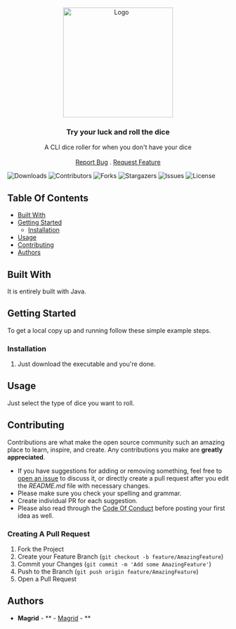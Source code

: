 <br/>
<p align="center">
  <img src="src/icon.ico" alt="Logo" width="250" height="250">
  <h3 align="center">Try your luck and roll the dice</h3>


  <p align="center">
    A CLI dice roller for when you don't have your dice
    <br/>
    <br/>
    <a href="https://github.com/Magrid0/DiceRoller/issues">Report Bug</a>
    .
    <a href="https://github.com/Magrid0/DiceRoller/issues">Request Feature</a>
  
</p>


![Downloads](https://img.shields.io/github/downloads/Magrid0/DiceRoller/total) ![Contributors](https://img.shields.io/github/contributors/Magrid0/DiceRoller?color=dark-green) ![Forks](https://img.shields.io/github/forks/Magrid0/DiceRoller?style=social) ![Stargazers](https://img.shields.io/github/stars/Magrid0/DiceRoller?style=social) ![Issues](https://img.shields.io/github/issues/Magrid0/DiceRoller) ![License](https://img.shields.io/github/license/Magrid0/DiceRoller) 

## Table Of Contents

* [Built With](#built-with)
* [Getting Started](#getting-started)
  * [Installation](#installation)
* [Usage](#usage)
* [Contributing](#contributing)
* [Authors](#authors)

## Built With

It is entirely built with Java.

## Getting Started

To get a local copy up and running follow these simple example steps.

### Installation

1) Just download the executable and you're done.

## Usage

Just select the type of dice you want to roll.

## Contributing

Contributions are what make the open source community such an amazing place to learn, inspire, and create. Any contributions you make are **greatly appreciated**.
* If you have suggestions for adding or removing something, feel free to [open an issue](https://github.com/Magrid0/DiceRoller/issues/new) to discuss it, or directly create a pull request after you edit the *README.md* file with necessary changes.
* Please make sure you check your spelling and grammar.
* Create individual PR for each suggestion.
* Please also read through the [Code Of Conduct](https://github.com/Magrid0/DiceRoller/blob/main/CODE_OF_CONDUCT.md) before posting your first idea as well.

### Creating A Pull Request

1. Fork the Project
2. Create your Feature Branch (`git checkout -b feature/AmazingFeature`)
3. Commit your Changes (`git commit -m 'Add some AmazingFeature'`)
4. Push to the Branch (`git push origin feature/AmazingFeature`)
5. Open a Pull Request

## Authors

* **Magrid** - ** - [Magrid](https://github.com/Magrid0) - **
